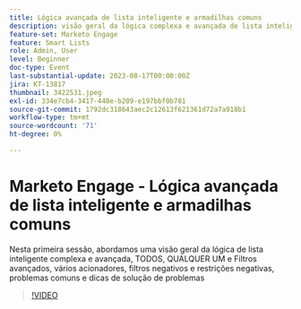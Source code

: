 ```yaml
---
title: Lógica avançada de lista inteligente e armadilhas comuns
description: visão geral da lógica complexa e avançada de lista inteligente, TODOS, QUALQUER UM e Filtros avançados, vários acionadores, filtros negativos e restrições negativas, problemas comuns e dicas de solução de problemas
feature-set: Marketo Engage
feature: Smart Lists
role: Admin, User
level: Beginner
doc-type: Event
last-substantial-update: 2023-08-17T00:00:00Z
jira: KT-13817
thumbnail: 3422531.jpeg
exl-id: 334e7cb4-3417-448e-b209-e197bbf0b781
source-git-commit: 1792dc318643aec2c12613f621361d72a7a918b1
workflow-type: tm+mt
source-wordcount: '71'
ht-degree: 0%

---
```


# Marketo Engage - Lógica avançada de lista inteligente e armadilhas comuns

Nesta primeira sessão, abordamos uma visão geral da lógica de lista inteligente complexa e avançada, TODOS, QUALQUER UM e Filtros avançados, vários acionadores, filtros negativos e restrições negativas, problemas comuns e dicas de solução de problemas

>[!VIDEO](https://video.tv.adobe.com/v/3422531/?learn=on)
